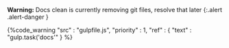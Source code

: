 
**Warning:**
Docs clean is currently removing git files, resolve that later
{:.alert .alert-danger }

{%code_warning
    "src" : "gulpfile.js",
    "priority" : 1,
    "ref" : {
        "text" : "gulp.task('docs'"
    }
%}


